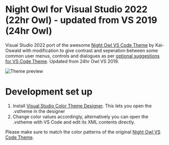 # Night Owl for Visual Studio 2022 (22hr Owl) - updated from VS 2019 (24hr Owl)
Visual Studio 2022 port of the awesome [Night Owl VS Code Theme](https://github.com/sdras/night-owl-vscode-theme) by Kai-Oswald with modification to give contrast and seperation between some common user menus, controls and dialogues as per [optional suggestions for VS Code Theme](https://github.com/sdras/night-owl-vscode-theme#separate-the-editor-from-the-sidebar). Updated from 24hr Owl VS 2019.

![Theme preview](/preview.png)

# Development set up
1. Install [Visual Studio Color Theme Designer](https://marketplace.visualstudio.com/items?itemName=idex.colorthemedesigner2022).
  This lets you open the .vstheme in the designer
2. Change color values accordingly, alternatively you can open the .vstheme with VS Code and edit its XML contents directly.

Please make sure to match the color patterns of the  original [Night Owl VS Code Theme](https://github.com/sdras/night-owl-vscode-theme). 
